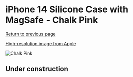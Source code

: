 # iPhone 14 Silicone Case with MagSafe - Chalk Pink

[Return to previous page](/iphone_14)

[High-resolution image from Apple](https://store.storeimages.cdn-apple.com/8756/as-images.apple.com/is/MPRX3?wid=4500&hei=4500&fmt=png)

<div style="width: 512px"><img src="/almost_uncompressed/MPRX3.webp" alt="Chalk Pink"></div>

## Under construction
